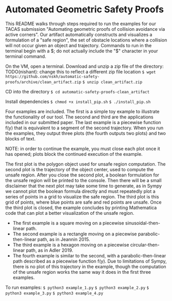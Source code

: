 # Automated Geometric Safety Proofs

This README walks through steps required to run the examples for our TACAS submission "Automating geometric proofs of collision avoidance via active corners". Our artifact automatically constructs and visualizes a formulation of a "safe region", the set of obstacle locations where a collision will not occur given an object and trajectory. Commands to run in the terminal begin with a $; do not actually include the "$" character in your terminal command.

On the VM, open a terminal. Download and unzip a zip file of the directory:
TODO(nishant): change this to reflect a different zip file location
`$ wget https://github.com/nskh/automatic-safety-proofs/archive/clean_artifact.zip`
`$ unzip clean_artifact.zip`

CD into the directory
`$ cd automatic-safety-proofs-clean_artifact`

Install dependencies
`$ chmod +x install_pip.sh`
`$ ./install_pip.sh`

Four examples are included. The first is a simple toy example to illustrate the functionality of our tool. The second and third are the applications included in our submitted paper. The last example is a piecewise function f(y) that is equivalent to a segment of the second trajectory. When you run the examples, they output three plots (the fourth outputs two plots) and two blocks of text. 

NOTE: in order to continue the example, you must close each plot once it has opened; plots block the continued execution of the example.

The first plot is the polygon object used for unsafe region computation. The second plot is the trajectory of the object center, used to compute the unsafe region. After you close the second plot, a boolean formulation for the unsafe region will be printed to the console. Then there will be a small disclaimer that the next plot may take some time to generate, as in Sympy we cannot plot the boolean formula directly and must repeatedly plot a series of points in a grid to visualize the safe region. The third plot is this grid of points, where blue points are safe and red points are unsafe. Once the third plot is closed, the example concludes by printing Mathematica code that can plot a better visualization of the unsafe region. 

- The first example is a square moving on a piecewise sinusoidal-then-linear path.
- The second example is a rectangle moving on a piecewise parabolic-then-linear path, as in Jeannin 2015.
- The third example is a hexagon moving on a piecewise circular-then-linear path, as in Adler 2019.
- The fourth example is similar to the second, with a parabolic-then-linear path described as a piecewise function f(y). Due to limitations of Sympy, there is no plot of this trajectory in the example, though the computation of the unsafe region works the same way it does in the first three examples.

To run examples:
`$ python3 example_1.py`
`$ python3 example_2.py`
`$ python3 example_3.py`
`$ python3 example_4.py`